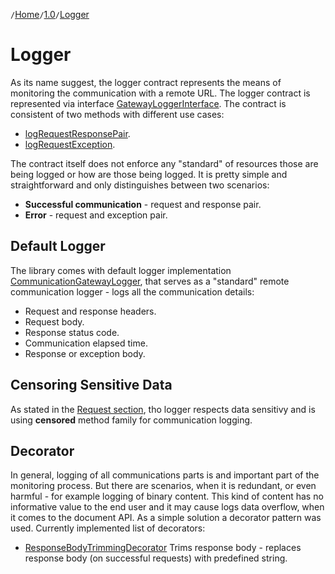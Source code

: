 `/`[Home](/service-layer)`/`[1.0](/service-layer/docs/1.0)`/`[Logger](08-logger.html)

# Logger

As its name suggest, the logger contract represents the means of monitoring the communication with
a remote URL.
The logger contract is represented via
interface [GatewayLoggerInterface](../../src/Transport/Logging/GatewayLoggerInterface.php).
The contract is consistent of two methods with different use cases:

* [logRequestResponsePair](../../src/Transport/Logging/GatewayLoggerInterface.php).
* [logRequestException](../../src/Transport/Logging/GatewayLoggerInterface.php).

The contract itself does not enforce any "standard" of resources those are being logged or how are those being logged.
It is pretty simple and straightforward and only distinguishes between two scenarios:

* **Successful communication** - request and response pair.
* **Error** - request and exception pair.

## Default Logger

The library comes with default logger
implementation [CommunicationGatewayLogger](../../src/Transport/Logging/CommunicationGatewayLogger.php),
that serves as a "standard" remote communication logger - logs all the communication details:

* Request and response headers.
* Request body.
* Response status code.
* Communication elapsed time.
* Response or exception body.

## Censoring Sensitive Data

As stated in the [Request section](04-request.html#censoring-critical-data), tho logger respects data sensitivy
and is using **censored** method family for communication logging.

## Decorator

In general, logging of all communications parts is and important part of the monitoring process.
But there are scenarios, when it is redundant, or even harmful - for example logging of binary content.
This kind of content has no informative value to the end user and it may cause logs data overflow, when it comes
to the document API.
As a simple solution a decorator pattern was used. Currently implemented list of decorators:

* [ResponseBodyTrimmingDecorator](../../src/Transport/Logging/Decorator/ResponseBodyTrimmingDecorator.php)
  Trims response body - replaces response body (on successful requests) with predefined string.

